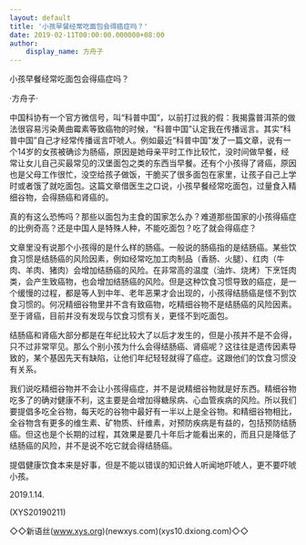 ```yaml
---
layout: default
title: '小孩早餐经常吃面包会得癌症吗？'
date: 2019-02-11T00:00:00.000000+08:00
author:
    display_name: 方舟子
---
```


小孩早餐经常吃面包会得癌症吗？

·方舟子·

中国科协有一个官方微信号，叫“科普中国”，以前打过我的假：我揭露普洱茶的做法很容易污染黄曲霉素等致癌物的时候，“科普中国”认定我在传播谣言。其实“科普中国”自己才经常传播谣言吓唬人。例如最近“科普中国”发了一篇文章，说有一个14岁的女孩被确诊为肠癌，原因是她母亲平时工作比较忙，没时间做早餐，经常让女儿自己买最常见的汉堡面包之类的东西当早餐。还有个小孩得了肾癌，原因也是父母工作很忙，没空给孩子做饭，干脆买了很多面包在家里，让孩子自己上学时或者饿了就吃面包。这篇文章借医生之口说，小孩早餐经常吃面包，过量食入精细谷物，会得肠癌和肾癌的。

真的有这么恐怖吗？那些以面包为主食的国家怎么办？难道那些国家的小孩得癌症的比例奇高？还是中国人是特殊人种，不能吃面包？吃了就会得癌症？

文章里没有说那个小孩得的是什么样的肠癌。一般说的肠癌指的是结肠癌。某些饮食习惯是结肠癌的风险因素，例如经常吃加工肉制品（香肠、火腿）、红肉（牛肉、羊肉、猪肉）会增加结肠癌的风险。在非常高的温度（油炸、烧烤）下烹饪肉类，会产生致癌物，也会增加结肠癌的风险。但是这种饮食习惯导致的癌症，是一个缓慢的过程，都是等人到中年、老年恶果才会出现的，小孩得结肠癌是怪不到饮食习惯的。何况精细谷物里并不含有致癌物，吃精细谷物不是结肠癌的风险因素。至于肾癌，目前并没有发现与饮食习惯有关，更怪不到吃面包。

结肠癌和肾癌大部分都是在年纪比较大了以后才发生的，但是小孩并不是不会得，只不过非常罕见。那么个别小孩为什么会得结肠癌、肾癌呢？这往往是遗传因素导致的，某个基因先天有缺陷，让他们年纪轻轻就得了癌症。这跟他们的饮食习惯没有关系。

我们说吃精细谷物并不会让小孩得癌症，并不是说精细谷物就是好东西。精细谷物吃多了的确对健康不利，这主要是会增加得糖尿病、心血管疾病的风险。所以我们要提倡多吃全谷物，每天吃的谷物中最好有一半以上是全谷物。和精细谷物相比，全谷物含有更多的维生素、矿物质、纤维素，对预防疾病是有益的，包括预防结肠癌。但这也是个长期的过程，其效果是要几十年后才能看出来的，而且只是降低了结肠癌的风险，并不是说不吃它就会得结肠癌。

提倡健康饮食本来是好事，但是不能以错误的知识耸人听闻地吓唬人，更不要吓唬小孩。

2019.1.14.

(XYS20190211)

◇◇新语丝(www.xys.org)(newxys.com)(xys10.dxiong.com)◇◇


